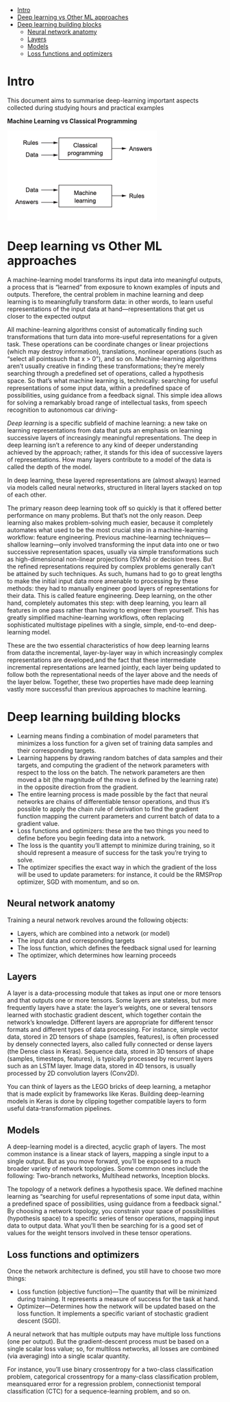 - [Intro](#intro)
- [Deep learning vs Other ML approaches](#deep-learning-vs-other-ml-approaches)
- [Deep learning building blocks](#deep-learning-building-blocks)
  * [Neural network anatomy](#neural-network-anatomy)
  * [Layers](#layers)
  * [Models](#models)
  * [Loss functions and optimizers](#loss-functions-and-optimizers)

# Intro

This document aims to summarise deep-learning important aspects collected during studying hours and practical examples

**Machine Learning vs Classical Programming**

![ML vs CP](MLvsProgramming.png)

# Deep learning vs Other ML approaches

A machine-learning model transforms its input data into meaningful outputs, a process that is “learned” from exposure to known examples of inputs and outputs. Therefore, the central problem in machine learning and deep learning is to meaningfully transform data: in other words, to learn useful representations of the input data at hand—representations that get us closer to the expected output

All machine-learning algorithms consist of automatically finding such transformations that turn data into more-useful representations for a given task. These operations can be coordinate changes or linear projections (which may destroy information), translations, nonlinear operations (such as “select all pointssuch that x > 0”), and so on. 
Machine-learning algorithms aren’t usually creative in finding these transformations; they’re merely searching through a predefined set of operations, called a hypothesis space.
So that’s what machine learning is, technically: searching for useful representations of some input data, within a predefined space of possibilities, using guidance from a feedback signal. This simple idea allows for solving a remarkably broad range of intellectual tasks, from speech recognition to autonomous car driving-

*Deep learning* is a specific subfield of machine learning: a new take on learning representations from data that puts an emphasis on learning successive layers of increasingly
meaningful representations. The deep in deep learning isn’t a reference to any kind of deeper understanding achieved by the approach; rather, it stands for this idea of successive layers of representations. How many layers contribute to a model of the data is called the depth of the model. 

In deep learning, these layered representations are (almost always) learned via models called neural networks, structured in literal layers stacked on top of each other.

The primary reason deep learning took off so quickly is that it offered better performance on many problems. But that’s not the only reason. Deep learning also makes problem-solving much easier, because it completely automates what used to be the most crucial step in a machine-learning workflow: feature engineering. Previous machine-learning techniques—shallow learning—only involved transforming the input data into one or two successive representation spaces, usually via simple transformations such as high-dimensional non-linear projections (SVMs) or decision trees. But the refined representations required by complex problems generally can’t be attained by such techniques. As such, humans had to go to great lengths to make the initial input data more amenable to processing by these methods: they
had to manually engineer good layers of representations for their data. This is called feature engineering. Deep learning, on the other hand, completely automates this step: with deep learning, you learn all features in one pass rather than having to engineer them yourself. This has greatly simplified machine-learning workflows, often replacing sophisticated multistage pipelines with a single, simple, end-to-end deep-learning model.

These are the two essential characteristics of how deep learning learns from data:the incremental, layer-by-layer way in which increasingly complex representations are developed,and the fact that these intermediate incremental representations are learned jointly, each layer being updated to follow both the representational needs of the layer above and the needs of the layer below. Together, these two properties have made deep learning vastly more successful than previous approaches to machine learning.


# Deep learning building blocks

- Learning means finding a combination of model parameters that minimizes a loss function for a given set of training data samples and their corresponding targets.
- Learning happens by drawing random batches of data samples and their targets, and computing the gradient of the network parameters with respect to the loss on the batch. The network parameters are then moved a bit (the magnitude of the move is defined by the learning rate) in the opposite direction from the gradient.
- The entire learning process is made possible by the fact that neural networks are chains of differentiable tensor operations, and thus it’s possible to apply the chain rule of derivation to find the gradient function mapping the current parameters and current batch of data to a gradient value.
- Loss functions and optimizers: these are the two things you need to define before you begin feeding data into a network.
- The loss is the quantity you’ll attempt to minimize during training, so it should represent a measure of success for the task you’re trying to solve.
- The optimizer specifies the exact way in which the gradient of the loss will be used to update parameters: for instance, it could be the RMSProp optimizer, SGD with momentum, and so on.

## Neural network anatomy

Training a neural network revolves around the following objects:

- Layers, which are combined into a network (or model)
- The input data and corresponding targets
- The loss function, which defines the feedback signal used for learning
- The optimizer, which determines how learning proceeds

## Layers

A layer is a data-processing module that takes as input one or more tensors and that outputs one or more tensors. Some layers are stateless, but more frequently layers have a state: the layer’s weights, one or several tensors learned with stochastic gradient descent, which together contain the network’s knowledge.
Different layers are appropriate for different tensor formats and different types of data processing. For instance, simple vector data, stored in 2D tensors of shape (samples, features), is often processed by densely connected layers, also called fully connected or dense layers (the Dense class in Keras). Sequence data, stored in 3D tensors of shape (samples, timesteps, features), is typically processed by recurrent layers such as an LSTM layer. Image data, stored in 4D tensors, is usually processed by 2D convolution layers (Conv2D).

You can think of layers as the LEGO bricks of deep learning, a metaphor that is made explicit by frameworks like Keras. Building deep-learning models in Keras is done by clipping together compatible layers to form useful data-transformation pipelines.

## Models

A deep-learning model is a directed, acyclic graph of layers. The most common instance is a linear stack of layers, mapping a single input to a single output. But as you move forward, you’ll be exposed to a much broader variety of network topologies. Some common ones include the following: Two-branch networks, Multihead networks, Inception blocks.

The topology of a network defines a hypothesis space. We defined machine learning as “searching for useful representations of some input data, within a predefined space of possibilities, using guidance from a feedback signal.” By choosing a network topology, you constrain your space of possibilities (hypothesis space) to a specific series of tensor operations, mapping input data to output data. What you’ll then be searching for is a good set of values for the weight tensors involved in these tensor operations.


## Loss functions and optimizers

Once the network architecture is defined, you still have to choose two more things:
- Loss function (objective function)—The quantity that will be minimized during training. It represents a measure of success for the task at hand.
- Optimizer—Determines how the network will be updated based on the loss function. It implements a specific variant of stochastic gradient descent (SGD).

A neural network that has multiple outputs may have multiple loss functions (one per output). But the gradient-descent process must be based on a single scalar loss value; so, for multiloss networks, all losses are combined (via averaging) into a single scalar quantity.

For instance, you’ll use binary crossentropy for a two-class classification problem, categorical crossentropy for a many-class classification problem, meansquared error for a regression problem, connectionist temporal classification (CTC) for a sequence-learning problem, and so on.






